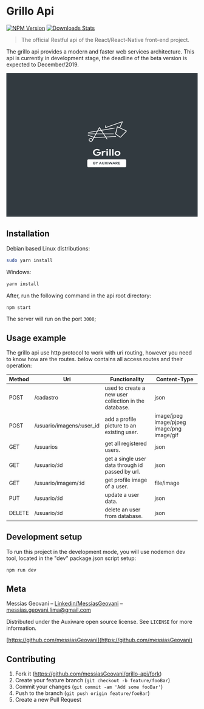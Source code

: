 # Grillo Api

[![NPM Version][npm-image]][npm-url]
[![Downloads Stats][npm-downloads]][npm-url]

> The official Restful api of the React/React-Native front-end project.

The grillo api provides a modern and faster web services architecture.
This api is currently in development stage, the deadline of the beta version is expected to December/2019.

![](logo-github.png)

## Installation

Debian based Linux distributions:

```sh
sudo yarn install
```

Windows:

```sh
yarn install
```

After, run the following command in the api root directory:

```sh
npm start
```
The server will run on the port ```3000```;

## Usage example

The grillo api use http protocol to work with uri routing, however you need to know how are the routes.
below contains all access routes and their operation:

| Method | Uri                       | Functionality                                         | Content-Type                                |
|--------|---------------------------|-------------------------------------------------------|---------------------------------------------|
| POST   | /cadastro                 | used to create a new user collection in the database. | json                                        |
| POST   | /usuario/imagens/:user_id | add a profile picture to an existing user.            | image/jpeg  image/pjpeg image/png image/gif |
| GET    | /usuarios                 | get all registered users.                             | json                                        |
| GET    | /usuario/:id              | get a single user data through id passed by url.      | json                                        |
| GET    | /usuario/imagem/:id       | get profile image of a user.                          | file/image                                  |
| PUT    | /usuario/:id              | update a user data.                                   | json                                        |
| DELETE | /usuario/:id              | delete an user from database.                         | json                                        |


## Development setup

To run this project in the development mode, you will use nodemon dev tool, located in the "dev" package.json script setup:

```sh
npm run dev
```

## Meta

Messias Geovani – [Linkedin/MessiasGeovani](https://www.linkedin.com/in/messias-geovani-00125416a?lipi=urn%3Ali%3Apage%3Ad_flagship3_profile_view_base_contact_details%3BGnSoFwiETD%2BtGrv4dF9mSw%3D%3D) – messias.geovani.lima@gmail.com

Distributed under the Auxiware open source license. See ``LICENSE`` for more information.

[https://github.com/messiasGeovani](https://github.com/messiasGeovani)

## Contributing

1. Fork it (<https://github.com/messiasGeovani/grillo-api/fork>)
2. Create your feature branch (`git checkout -b feature/fooBar`)
3. Commit your changes (`git commit -am 'Add some fooBar'`)
4. Push to the branch (`git push origin feature/fooBar`)
5. Create a new Pull Request

<!-- Markdown link & img dfn's -->
[npm-image]: https://img.shields.io/npm/v/datadog-metrics.svg?style=flat-square
[npm-url]: https://npmjs.org/package/datadog-metrics
[npm-downloads]: https://img.shields.io/npm/dm/datadog-metrics.svg?style=flat-square
